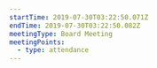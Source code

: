 ```yaml
---
startTime: 2019-07-30T03:22:50.071Z
endTime: 2019-07-30T03:22:50.082Z
meetingType: Board Meeting
meetingPoints:
  - type: attendance
---
```


